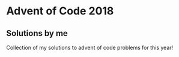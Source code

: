# Advent of Code 2018

## Solutions by me

Collection of my solutions to advent of code problems for this year!
